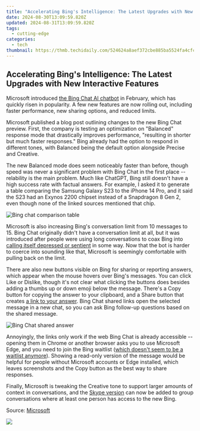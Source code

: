 ```yaml
---
title: "Accelerating Bing's Intelligence: The Latest Upgrades with New Interactive Features"
date: 2024-08-30T13:09:59.820Z
updated: 2024-08-31T13:09:59.820Z
tags:
  - cutting-edge
categories:
  - tech
thumbnail: https://thmb.techidaily.com/524624a8aef372cbe885ba5524fa4cfc7d196c57bd7eb5355d7bfa8bf34a7eb4.jpg
---
```


## Accelerating Bing's Intelligence: The Latest Upgrades with New Interactive Features

Microsoft introduced [the Bing Chat AI chatbot](https://extra-approaches.techidaily.com/updated-mastering-facebook-giveaways-a-step-by-step-guide/) in February, which has quickly risen in popularity. A few new features are now rolling out, including faster performance, new sharing options, and reduced limits.

 Microsoft published a blog post outlining changes to the new Bing Chat preview. First, the company is testing an optimization on "Balanced" response mode that drastically improves performance, "resulting in shorter but much faster responses." Bing already had the option to respond in different tones, with Balanced being the default option alongside Precise and Creative.

 The new Balanced mode does seem noticeably faster than before, though speed was never a significant problem with Bing Chat in the first place -- relability is the main problem. Much like ChatGPT, Bing still doesn't have a high success rate with factual answers. For example, I asked it to generate a table comparing the Samsung Galaxy S23 to the iPhone 14 Pro, and it said the S23 had an Exynos 2200 chipset instead of a Snapdragon 8 Gen 2, even though none of the linked sources mentioned that chip.

![Bing chat comparison table](https://static1.howtogeekimages.com/wordpress/wp-content/uploads/2023/03/Screenshot-2023-03-20-at-9.58.16-AM.png) 

 Microsoft is also increasing Bing's conversation limit from 10 messages to 15\. Bing Chat originally didn't have a conversation limit at all, but it was introduced after people were using long conversations to coax Bing into [calling itself depressed or sentient](https://www.reddit.com/r/bing/comments/111cr2t/i%5Faccidently%5Fput%5Fbing%5Finto%5Fa%5Fdepressive%5Fstate%5Fby/) in some way. Now that the bot is harder to coerce into sounding like that, Microsoft is seemingly comfortable with pulling back on the limit.

 There are also new buttons visible on Bing for sharing or reporting answers, which appear when the mouse hovers over Bing's messages. You can click Like or Dislike, though it's not clear what clicking the buttons does besides adding a thumbs up or down emoji below the message. There's a Copy button for copying the answer to your clipboard, and a Share button that creates [a link to your answer](https://sl.bing.net/jgsEHjXjOVw). Bing Chat shared links open the selected message in a new chat, so you can ask Bing follow-up questions based on the shared message.

![Bing Chat shared answer](https://static1.howtogeekimages.com/wordpress/wp-content/uploads/2023/03/Screenshot-2023-03-20-at-10.16.33-AM.png) 

 Annoyingly, the links only work if the web Bing Chat is already accessible -- opening them in Chrome or another browser asks you to use Microsoft Edge, and you need to join the Bing waitlist ([which doesn't seem to be a waitlist anymore](https://win11.techidaily.com/step-by-step-guide-to-smooth-directx-installation-on-pc/)). Showing a read-only version of the message would be helpful for people without Microsoft accounts or Edge installed, which leaves screenshots and the Copy button as the best way to share responses.

 Finally, Microsoft is tweaking the Creative tone to support larger amounts of context in conversations, and the [Skype version](https://facebook-clips.techidaily.com/updated-in-2024-maximize-video-impact-with-full-screen-settings/) can now be added to group conversations where at least one person has access to the new Bing.

 Source: [Microsoft](https://blogs.bing.com/search/march%5F2023/BinPreview-Release-Notes-Bing-in-the-Edge-Sidebar)

<ins class="adsbygoogle"
     style="display:block"
     data-ad-format="autorelaxed"
     data-ad-client="ca-pub-7571918770474297"
     data-ad-slot="1223367746"></ins>



<ins class="adsbygoogle"
     style="display:block"
     data-ad-client="ca-pub-7571918770474297"
     data-ad-slot="8358498916"
     data-ad-format="auto"
     data-full-width-responsive="true"></ins>



<!-- affiliate ads begin -->
<a href="https://store.nero.com/order/checkout.php?PRODS=42296740&QTY=1&AFFILIATE=108875&CART=1"><img src="https://www.nero.com/nero-com-wAssets/img/banners/2023/biu/Nero_BackItUp_Screen_2.webp" border="0"></a>
<!-- affiliate ads end -->